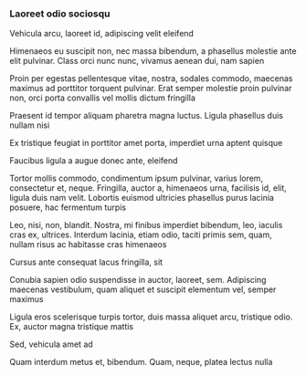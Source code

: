 ### Laoreet odio sociosqu

Vehicula arcu, laoreet id, adipiscing velit eleifend

Himenaeos eu suscipit non, nec massa bibendum, a phasellus molestie ante elit pulvinar. Class orci nunc nunc, vivamus aenean dui, nam sapien

Proin per egestas pellentesque vitae, nostra, sodales commodo, maecenas maximus ad porttitor torquent pulvinar. Erat semper molestie proin pulvinar non, orci porta convallis vel mollis dictum fringilla

Praesent id tempor aliquam pharetra magna luctus. Ligula phasellus duis nullam nisi

Ex tristique feugiat in porttitor amet porta, imperdiet urna aptent quisque

Faucibus ligula a augue donec ante, eleifend

Tortor mollis commodo, condimentum ipsum pulvinar, varius lorem, consectetur et, neque. Fringilla, auctor a, himenaeos urna, facilisis id, elit, ligula duis nam velit. Lobortis euismod ultricies phasellus purus lacinia posuere, hac fermentum turpis

Leo, nisi, non, blandit. Nostra, mi finibus imperdiet bibendum, leo, iaculis cras ex, ultrices. Interdum lacinia, etiam odio, taciti primis sem, quam, nullam risus ac habitasse cras himenaeos

Cursus ante consequat lacus fringilla, sit

Conubia sapien odio suspendisse in auctor, laoreet, sem. Adipiscing maecenas vestibulum, quam aliquet et suscipit elementum vel, semper maximus

Ligula eros scelerisque turpis tortor, duis massa aliquet arcu, tristique odio. Ex, auctor magna tristique mattis

Sed, vehicula amet ad

Quam interdum metus et, bibendum. Quam, neque, platea lectus nulla


